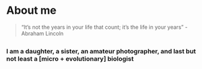 # **About me**
> “It’s not the years in your life that count; it’s the life in your years” - Abraham Lincoln
## 
### I am a daughter, a sister, an amateur photographer, and last but not least a [micro + evolutionary] biologist

